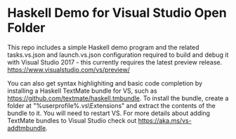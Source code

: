 # Haskell Demo for Visual Studio Open Folder

This repo includes a simple Haskell demo program and the related tasks.vs.json
and launch.vs.json configuration required to build and debug it with Visual
Studio 2017 - this currently requires the latest preview release.
https://www.visualstudio.com/vs/preview/

You can also get syntax highlighiting and basic code completion by installing
a Haskell TextMate bundle for VS, such as https://github.com/textmate/haskell.tmbundle.
To install the bundle, create a folder at "%userprofile%\.vs\Extensions" and
extract the contents of the bundle to it. You will need to restart VS. For more
details about adding TextMate bundles to Visual Studio check out https://aka.ms/vs-addtmbundle.
